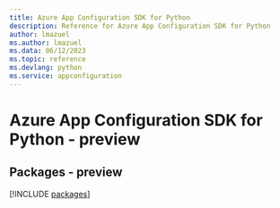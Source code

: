 ```yaml
---
title: Azure App Configuration SDK for Python
description: Reference for Azure App Configuration SDK for Python
author: lmazuel
ms.author: lmazuel
ms.data: 06/12/2023
ms.topic: reference
ms.devlang: python
ms.service: appconfiguration
---
```

# Azure App Configuration SDK for Python - preview
## Packages - preview
[!INCLUDE [packages](app-configuration-index.md)]